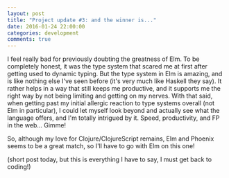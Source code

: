 ```yaml
---
layout: post
title: "Project update #3: and the winner is..."
date: 2016-01-24 22:00:00
categories: development
comments: true
---
```


I feel really bad for previously doubting the greatness of Elm. To be completely honest, it was the type system that scared me at first after getting used to dynamic typing. But the type system in Elm is amazing, and is like nothing else I've seen before (it's very much like Haskell they say). It rather helps in a way that still keeps me productive, and it supports me the right way by not being limiting and getting on my nerves. With that said, when getting past my initial allergic reaction to type systems overall (not Elm in particular), I could let myself look beyond and actually see what the language offers, and I'm totally intrigued by it. Speed, productivity, and FP in the web... Gimme!

So, although my love for Clojure/ClojureScript remains, Elm and Phoenix seems to be a great match, so I'll have to go with Elm on this one!

(short post today, but this is everything I have to say, I must get back to coding!)